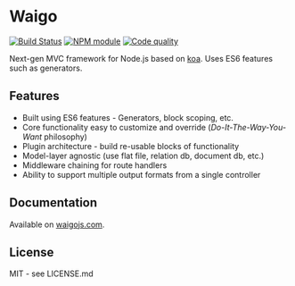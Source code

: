 # Waigo

[![Build Status](https://secure.travis-ci.org/hiddentao/waigo.png)](http://travis-ci.org/hiddentao/waigo) [![NPM module](https://badge.fury.io/js/waigo.png)](https://npmjs.org/package/waigo) [![Code quality](https://codeclimate.com/github/hiddentao/waigo.png)](https://codeclimate.com/github/hiddentao/waigo)

Next-gen MVC framework for Node.js based on [koa](http://koajs.com). Uses ES6 features such as generators.

## Features

* Built using ES6 features - Generators, block scoping, etc.
* Core functionality easy to customize and override (*Do-It-The-Way-You-Want* philosophy)
* Plugin architecture - build re-usable blocks of functionality
* Model-layer agnostic (use flat file, relation db, document db, etc.)
* Middleware chaining for route handlers
* Ability to support multiple output formats from a single controller

## Documentation

Available on [waigojs.com](http://waigojs.com).

## License

MIT - see LICENSE.md